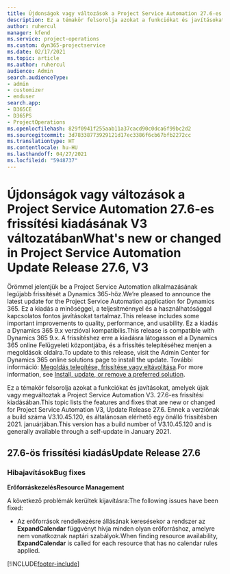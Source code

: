 ```yaml
---
title: Újdonságok vagy változások a Project Service Automation 27.6-es gyorsjavításának V3 változatában
description: Ez a témakör felsorolja azokat a funkciókat és javításokat, amelyek elérhetőek a Project Service Automation 27.6-es gyorsjavításának V3 változatában.
author: ruhercul
manager: kfend
ms.service: project-operations
ms.custom: dyn365-projectservice
ms.date: 02/17/2021
ms.topic: article
ms.author: ruhercul
audience: Admin
search.audienceType:
- admin
- customizer
- enduser
search.app:
- D365CE
- D365PS
- ProjectOperations
ms.openlocfilehash: 829f0941f255aab11a37cacd90c0dca6f99bc2d2
ms.sourcegitcommit: 3d78338773929121d17ec3386f6cb67bfb2272cc
ms.translationtype: HT
ms.contentlocale: hu-HU
ms.lasthandoff: 04/27/2021
ms.locfileid: "5948737"
---
```

# <a name="whats-new-or-changed-in-project-service-automation-update-release-276-v3"></a><span data-ttu-id="b59c5-103">Újdonságok vagy változások a Project Service Automation 27.6-es frissítési kiadásának V3 változatában</span><span class="sxs-lookup"><span data-stu-id="b59c5-103">What's new or changed in Project Service Automation Update Release 27.6, V3</span></span>

<span data-ttu-id="b59c5-104">Örömmel jelentjük be a Project Service Automation alkalmazásának legújabb frissítését a Dynamics 365-höz.</span><span class="sxs-lookup"><span data-stu-id="b59c5-104">We’re pleased to announce the latest update for the Project Service Automation application for Dynamics 365.</span></span> <span data-ttu-id="b59c5-105">Ez a kiadás a minőséggel, a teljesítménnyel és a használhatósággal kapcsolatos fontos javításokat tartalmaz.</span><span class="sxs-lookup"><span data-stu-id="b59c5-105">This release includes some important improvements to quality, performance, and usability.</span></span> <span data-ttu-id="b59c5-106">Ez a kiadás a Dynamics 365 9.x verzióval kompatibilis.</span><span class="sxs-lookup"><span data-stu-id="b59c5-106">This release is compatible with Dynamics 365 9.x.</span></span> <span data-ttu-id="b59c5-107">A frissítéshez erre a kiadásra látogasson el a Dynamics 365 online Felügyeleti központjába, és a frissítés telepítéséhez menjen a megoldások oldalra.</span><span class="sxs-lookup"><span data-stu-id="b59c5-107">To update to this release, visit the Admin Center for Dynamics 365 online solutions page to install the update.</span></span> <span data-ttu-id="b59c5-108">További információ: [Megoldás telepítése, frissítése vagy eltávolítása](/power-platform/admin/install-remove-preferred-solution).</span><span class="sxs-lookup"><span data-stu-id="b59c5-108">For more information, see [Install, update, or remove a preferred solution](/power-platform/admin/install-remove-preferred-solution).</span></span>

<span data-ttu-id="b59c5-109">Ez a témakör felsorolja azokat a funkciókat és javításokat, amelyek újak vagy megváltoztak a Project Service Automation V3. 27.6-es frissítési kiadásában.</span><span class="sxs-lookup"><span data-stu-id="b59c5-109">This topic lists the features and fixes that are new or changed for Project Service Automation V3, Update Release 27.6.</span></span> <span data-ttu-id="b59c5-110">Ennek a verziónak a build száma V3.10.45.120, és általánosan elérhető egy önálló frissítésben 2021. januárjában.</span><span class="sxs-lookup"><span data-stu-id="b59c5-110">This version has a build number of V3.10.45.120 and is generally available through a self-update in January 2021.</span></span>

## <a name="update-release-276"></a><span data-ttu-id="b59c5-111">27.6-ös frissítési kiadás</span><span class="sxs-lookup"><span data-stu-id="b59c5-111">Update Release 27.6</span></span>

### <a name="bug-fixes"></a><span data-ttu-id="b59c5-112">Hibajavítások</span><span class="sxs-lookup"><span data-stu-id="b59c5-112">Bug fixes</span></span>


<span data-ttu-id="b59c5-113">**Erőforráskezelés**</span><span class="sxs-lookup"><span data-stu-id="b59c5-113">**Resource Management**</span></span>

<span data-ttu-id="b59c5-114">A következő problémák kerültek kijavításra:</span><span class="sxs-lookup"><span data-stu-id="b59c5-114">The following issues have been fixed:</span></span>

- <span data-ttu-id="b59c5-115">Az erőforrások rendelkezésre állásának keresésekor a rendszer az **ExpandCalendar** függvényt hívja minden olyan erőforráshoz, amelyre nem vonatkoznak naptári szabályok.</span><span class="sxs-lookup"><span data-stu-id="b59c5-115">When finding resource availability, **ExpandCalendar** is called for each resource that has no calendar rules applied.</span></span>


[!INCLUDE[footer-include](../includes/footer-banner.md)]